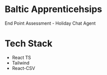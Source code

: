 # Baltic Apprenticehsips

End Point Assessment - Holiday Chat Agent

# Tech Stack

- React TS
- Tailwind
- React-CSV
